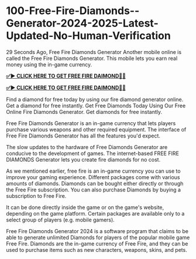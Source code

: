 # 100-Free-Fire-Diamonds--Generator-2024-2025-Latest-Updated-No-Human-Verification
29 Seconds Ago, Free Fire Diamonds Generator Another mobile online is called the Free Fire Diamonds Generator. This mobile lets you earn real money using the in-game currency.


**[✅► CLICK HERE TO GET FREE FIRE DAIMOND💎✅](https://ik.imagekit.io/inrewards/zfreefire.html)**


**[✅► CLICK HERE TO GET FREE FIRE DAIMOND💎✅](https://ik.imagekit.io/inrewards/zfreefire.html)**


Find a diamond for free today by using our fire diamond generator online. Get a diamond for free instantly. Get Free Diamonds Today Using Our Free Online Fire Diamonds Generator. Get diamonds for free instantly.

Free Fire Diamonds Generator is an in-game currency that lets players purchase various weapons and other required equipment. The interface of Free Fire Diamonds Generator has all the features you'd expect.

The slow updates to the hardware of Free Diamonds Generator are conducive to the development of games. The internet-based FREE FIRE DIAMONDS Generator lets you create fire diamonds for no cost.

As we mentioned earlier, free fire is an in-game currency you can use to improve your gaming experience. Different packages come with various amounts of diamonds. Diamonds can be bought either directly or through the Free Fire subscription. You can also purchase Diamonds by buying a subscription to Free Fire.

It can be done directly inside the game or on the game's website, depending on the game platform. Certain packages are available only to a select group of players (e.g. mobile gamers).

Free Fire Diamonds Generator 2024 is a software program that claims to be able to generate unlimited Diamonds for players of the popular mobile game Free Fire. Diamonds are the in-game currency of Free Fire, and they can be used to purchase items such as new characters, weapons, skins, and pets.

